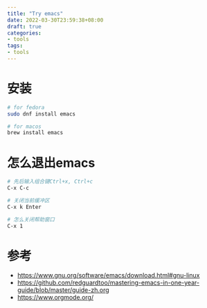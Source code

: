 ```yaml
---
title: "Try emacs"
date: 2022-03-30T23:59:38+08:00
draft: true
categories:
- tools
tags: 
- tools
---
```


# 安装
```bash
# for fedora
sudo dnf install emacs

# for macos
brew install emacs
```

# 怎么退出emacs
```bash
# 先后输入组合键Ctrl+x, Ctrl+c
C-x C-c

# 关闭当前缓冲区
C-x k Enter

# 怎么关闭帮助窗口
C-x 1
```

# 参考
* https://www.gnu.org/software/emacs/download.html#gnu-linux
* https://github.com/redguardtoo/mastering-emacs-in-one-year-guide/blob/master/guide-zh.org
* https://www.orgmode.org/